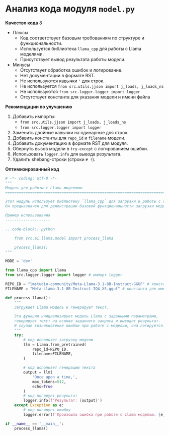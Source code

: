 # Анализ кода модуля `model.py`

**Качество кода**
8
- Плюсы
    - Код соответствует базовым требованиям по структуре и функциональности.
    - Используется библиотека `llama_cpp` для работы с Llama моделями.
    - Присутствует вывод результата работы модели.
- Минусы
    - Отсутствует обработка ошибок и логирование.
    - Нет документации в формате RST.
    - Не используются кавычки `'` для строк.
    - Не используется `from src.utils.jjson import j_loads, j_loads_ns`
    - Не используются `from src.logger.logger import logger`
    - Отсутствует константа для указания модели и имени файла

**Рекомендации по улучшению**

1.  Добавить импорты:
    - `from src.utils.jjson import j_loads, j_loads_ns`
    - `from src.logger.logger import logger`
2.  Заменить двойные кавычки на одинарные для строк.
3.  Добавить константы для `repo_id` и `filename` модели.
4.  Добавить документацию в формате RST для модуля.
5.  Обернуть вызов модели в `try-except` с логированием ошибки.
6.  Использовать `logger.info` для вывода результата.
7.  Удалить shebang-строки (строки `# !`).

**Оптимизированный код**

```python
# -*- coding: utf-8 -*-
"""
Модуль для работы с Llama моделями.
=========================================================================================

Этот модуль использует библиотеку `llama_cpp` для загрузки и работы с языковыми моделями Llama.
Он предназначен для демонстрации базовой функциональности загрузки модели и генерации текста.

Пример использования
--------------------

.. code-block:: python

    from src.ai.llama.model import process_llama

    process_llama()
"""

MODE = 'dev'

from llama_cpp import Llama
from src.logger.logger import logger # импорт logger

REPO_ID = "lmstudio-community/Meta-Llama-3.1-8B-Instruct-GGUF" # константа для repo_id
FILENAME = "Meta-Llama-3.1-8B-Instruct-IQ4_XS.gguf" # константа для имени файла

def process_llama():
    """
    Загружает Llama модель и генерирует текст.

    Эта функция инициализирует модель Llama с заданными параметрами,
    генерирует текст на основе заданного запроса и выводит результат.
    В случае возникновения ошибки при работе с моделью, она логируется.
    """
    try:
        # код исполняет загрузку модели
        llm = Llama.from_pretrained(
            repo_id=REPO_ID,
            filename=FILENAME,
        )

        # код исполняет генерацию текста
        output = llm(
            'Once upon a time,',
            max_tokens=512,
            echo=True
        )
        # код логирует результат
        logger.info(f'Результат: {output}')
    except Exception as e:
        # код логирует ошибку
        logger.error(f'Произошла ошибка при работе с Llama моделью: {e}')

if __name__ == '__main__':
    process_llama()
```